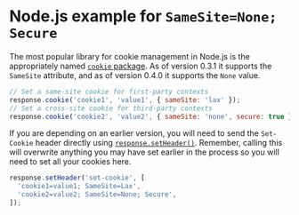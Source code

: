 <!--
 Copyright 2019 Google Inc.

 Licensed under the Apache License, Version 2.0 (the "License");
 you may not use this file except in compliance with the License.
 You may obtain a copy of the License at

     http://www.apache.org/licenses/LICENSE-2.0

 Unless required by applicable law or agreed to in writing, software
 distributed under the License is distributed on an "AS IS" BASIS,
 WITHOUT WARRANTIES OR CONDITIONS OF ANY KIND, either express or implied.
 See the License for the specific language governing permissions and
 limitations under the License.
-->

# Node.js example for `SameSite=None; Secure`

The most popular library for cookie management in Node.js is the appropriately
named [`cookie` package](https://www.npmjs.com/package/cookie). As of version
0.3.1 it supports the `SameSite` attribute, and as of version 0.4.0 it supports
the `None` value.

```js
// Set a same-site cookie for first-party contexts
response.cookie('cookie1', 'value1', { sameSite: 'lax' });
// Set a cross-site cookie for third-party contexts
response.cookie('cookie2', 'value2', { sameSite: 'none', secure: true });
```

If you are depending on an earlier version, you will need to send the
`Set-Cookie` header directly using
[`response.setHeader()`](https://nodejs.org/docs/v0.4.0/api/http.html#response.setHeader).
Remember, calling this will overwrite anything you may have set earlier in the
process so you will need to set all your cookies here.

```js
response.setHeader('set-cookie', [
  'cookie1=value1; SameSite=Lax',
  'cookie2=value2; SameSite=None; Secure',
]);
```
